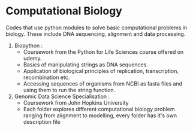 # Computational Biology

Codes that use python modules to solve basic computational problems in biology. These include DNA sequencing, alignment and data processing.

1. Biopython :
   - Coursework from the Python for Life Sciences course offered on udemy.
   - Basics of manipulating strings as DNA sequences.
   - Application of biological principles of replication, transcription, recombination etc.
   - Accessing sequences of organisms from NCBI as fasta files and using them to run the string function. 
2. Genomic Data Science Specialisation :
   - Coursework from John Hopkins University
   - Each folder explores different computational biology problem ranging from alignment to modelling, every folder has it's own description file 
